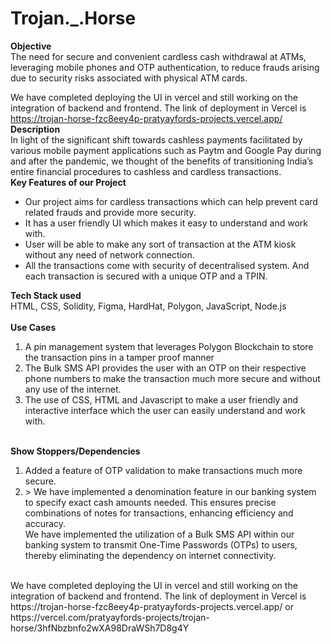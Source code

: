 # Trojan._.Horse
<b>Objective</b><br>
The need for secure and convenient cardless cash withdrawal at ATMs, leveraging mobile phones and OTP authentication, to reduce frauds arising due to security risks associated with physical ATM cards.

We have completed deploying the UI in vercel and still working on the integration of backend and frontend.
The link of deployment in Vercel is https://trojan-horse-fzc8eey4p-pratyayfords-projects.vercel.app/
<br>
<b>Description</b><br>
In light of the significant shift towards cashless payments
facilitated by various mobile payment applications such as Paytm
and Google Pay during and after the pandemic, we thought of the
benefits of transitioning India’s entire financial procedures to
cashless and cardless transactions.
<br>
<b>Key Features of our Project</b><br>
<ul>
  <li>Our project aims for cardless transactions which can help
prevent card related frauds and provide more security.</li>
  <li>It has a user friendly UI which makes it easy to understand
and work with.</li>
  <li>User will be able to make any sort of transaction at the ATM
kiosk without any need of network connection.</li>
  <li>All the transactions come with security of decentralised
system. And each transaction is secured with a unique OTP
and a TPIN.
</li>
  </ul>
<b>Tech Stack used</b><br>  
HTML, CSS, Solidity, Figma, HardHat, Polygon, JavaScript, Node.js
<br><br>
  <b>Use Cases</b><br> 
  <ol>
    <li>A pin management system that leverages Polygon
Blockchain to store the transaction pins in a
tamper proof manner</li>
    <li>The Bulk SMS API provides the user with an OTP
on their respective phone numbers to make the
transaction much more secure and without any use
of the internet.</li>
<li> The use of CSS, HTML and Javascript to make a
user friendly and interactive interface which the
user can easily understand and work with.</li>
  </ol>
  <br>
   <b>Show Stoppers/Dependencies</b><br> 
   <ol>
   <li>Added a feature of OTP validation to make
transactions much more secure.</li>
<li>> We have implemented a denomination feature in
our banking system to specify exact cash
amounts needed. This ensures precise
combinations of notes for transactions, enhancing
efficiency and accuracy.</li
<li> We have implemented the utilization of a Bulk
SMS API within our banking system to transmit
One-Time Passwords (OTPs) to users, thereby
eliminating the dependency on internet
connectivity.</li>
     </ol><br>
<b></b>We have completed deploying the UI in vercel and still working on the integration of backend and frontend.
The link of deployment in Vercel is</b> https://trojan-horse-fzc8eey4p-pratyayfords-projects.vercel.app/
or https://vercel.com/pratyayfords-projects/trojan-horse/3hfNbzbnfo2wXA98DraWSh7D8g4Y
